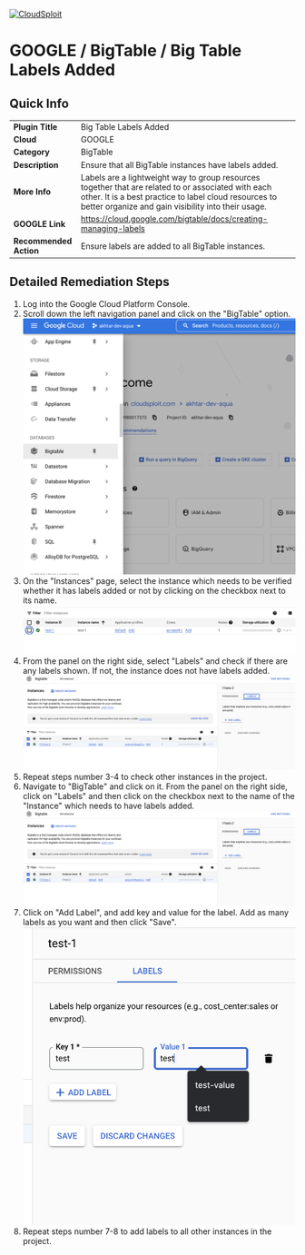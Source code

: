 [![CloudSploit](https://cloudsploit.com/img/logo-new-big-text-100.png "CloudSploit")](https://cloudsploit.com)

# GOOGLE / BigTable / Big Table Labels Added

## Quick Info

| | |
|-|-|
| **Plugin Title** | Big Table Labels Added |
| **Cloud** | GOOGLE |
| **Category** | BigTable |
| **Description** | Ensure that all BigTable instances have labels added. |
| **More Info** | Labels are a lightweight way to group resources together that are related to or associated with each other. It is a best practice to label cloud resources to better organize and gain visibility into their usage. |
| **GOOGLE Link** | https://cloud.google.com/bigtable/docs/creating-managing-labels |
| **Recommended Action** | Ensure labels are added to all BigTable instances. |

## Detailed Remediation Steps
1. Log into the Google Cloud Platform Console.
2. Scroll down the left navigation panel and click on the "BigTable" option. </br> <img src="../../../resources/google/bigtable/bigtable-instance-labels-added/step2.png">
3. On the "Instances" page, select the instance which needs to be verified whether it has labels added or not by clicking on the checkbox next to its name.</br> <img src="../../../resources/google/bigtable/bigtable-instance-labels-added/step3.png"/>
4. From the panel on the right side, select "Labels" and check if there are any labels shown. If not, the instance does not have labels added.</br> <img src="../../../resources/google/bigtable/bigtable-instance-labels-added/step4.png"/>
5. Repeat steps number 3-4 to check other instances in the project.</br>
6. Navigate to "BigTable" and click on it. From the panel on the right side, click on "Labels" and then click on the checkbox next to the name of the "Instance" which needs to have labels added.</br> <img src="../../../resources/google/bigtable/bigtable-instance-labels-added/step4.png"/>
7. Click on "Add Label", and add key and value for the label. Add as many labels as you want and then click "Save".</br> <img src="../../../resources/google/bigtable/bigtable-instance-labels-added/step7.png"/>
8. Repeat steps number 7-8 to add labels to all other instances in the project.</br>
